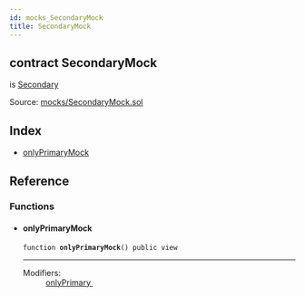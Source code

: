 ```yaml
---
id: mocks_SecondaryMock
title: SecondaryMock
---
```


<div class="contract-doc"><div class="contract"><h2 class="contract-header"><span class="contract-kind">contract</span> SecondaryMock</h2><p class="base-contracts"><span>is</span> <a href="ownership_Secondary.html">Secondary</a></p><div class="source">Source: <a href="https://github.com/OpenZeppelin/zeppelin-solidity/blob/v2.1.2/contracts/mocks/SecondaryMock.sol" target="_blank">mocks/SecondaryMock.sol</a></div></div><div class="index"><h2>Index</h2><ul><li><a href="mocks_SecondaryMock.html#onlyPrimaryMock">onlyPrimaryMock</a></li></ul></div><div class="reference"><h2>Reference</h2><div class="functions"><h3>Functions</h3><ul><li><div class="item function"><span id="onlyPrimaryMock" class="anchor-marker"></span><h4 class="name">onlyPrimaryMock</h4><div class="body"><code class="signature">function <strong>onlyPrimaryMock</strong><span>() </span><span>public </span><span>view </span></code><hr/><dl><dt><span class="label-modifiers">Modifiers:</span></dt><dd><a href="ownership_Secondary.html#onlyPrimary">onlyPrimary </a></dd></dl></div></div></li></ul></div></div></div>
